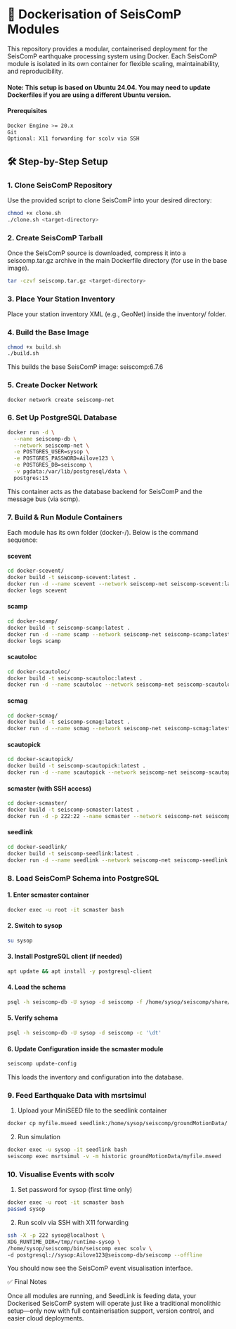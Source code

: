 # 🐳 Dockerisation of SeisComP Modules

This repository provides a modular, containerised deployment for the SeisComP earthquake processing system using Docker. Each SeisComP module is isolated in its own container for flexible scaling, maintainability, and reproducibility.

#### Note: This setup is based on Ubuntu 24.04. You may need to update Dockerfiles if you are using a different Ubuntu version.

#### Prerequisites

```bash
Docker Engine >= 20.x
Git
Optional: X11 forwarding for scolv via SSH
```
## 🛠️ Step-by-Step Setup

### 1. Clone SeisComP Repository

Use the provided script to clone SeisComP into your desired directory:

```bash
chmod +x clone.sh
./clone.sh <target-directory>
```

### 2. Create SeisComP Tarball

Once the SeisComP source is downloaded, compress it into a seiscomp.tar.gz archive in the main Dockerfile directory (for use in the base image).
```bash
tar -czvf seiscomp.tar.gz <target-directory>
```
### 3. Place Your Station Inventory

Place your station inventory XML (e.g., GeoNet) inside the inventory/ folder.

### 4. Build the Base Image
```bash
chmod +x build.sh
./build.sh
```

This builds the base SeisComP image:
seiscomp:6.7.6

### 5. Create Docker Network
```bash
docker network create seiscomp-net
```

### 6. Set Up PostgreSQL Database
```bash
docker run -d \
  --name seiscomp-db \
  --network seiscomp-net \
  -e POSTGRES_USER=sysop \
  -e POSTGRES_PASSWORD=Ailove123 \
  -e POSTGRES_DB=seiscomp \
  -v pgdata:/var/lib/postgresql/data \
  postgres:15
```

This container acts as the database backend for SeisComP and the message bus (via scmp).
### 7. Build & Run Module Containers

Each module has its own folder (docker-<module>/). Below is the command sequence:

#### scevent
```bash
cd docker-scevent/
docker build -t seiscomp-scevent:latest .
docker run -d --name scevent --network seiscomp-net seiscomp-scevent:latest
docker logs scevent
```

#### scamp
```bash
cd docker-scamp/
docker build -t seiscomp-scamp:latest .
docker run -d --name scamp --network seiscomp-net seiscomp-scamp:latest
docker logs scamp
```


#### scautoloc
```bash
cd docker-scautoloc/
docker build -t seiscomp-scautoloc:latest .
docker run -d --name scautoloc --network seiscomp-net seiscomp-scautoloc:latest
```

#### scmag
```bash
cd docker-scmag/
docker build -t seiscomp-scmag:latest .
docker run -d --name scmag --network seiscomp-net seiscomp-scmag:latest
```

#### scautopick
```bash
cd docker-scautopick/
docker build -t seiscomp-scautopick:latest .
docker run -d --name scautopick --network seiscomp-net seiscomp-scautopick:latest
```

#### scmaster (with SSH access)
```bash
cd docker-scmaster/
docker build -t seiscomp-scmaster:latest .
docker run -d -p 222:22 --name scmaster --network seiscomp-net seiscomp-scmaster:latest
```

#### seedlink
```bash
cd docker-seedlink/
docker build -t seiscomp-seedlink:latest .
docker run -d --name seedlink --network seiscomp-net seiscomp-seedlink:latest
```

### 8. Load SeisComP Schema into PostgreSQL
#### 1. Enter scmaster container
```bash
docker exec -u root -it scmaster bash
```

#### 2. Switch to sysop
```bash
su sysop
```

#### 3. Install PostgreSQL client (if needed)
```bash
apt update && apt install -y postgresql-client
```

#### 4. Load the schema
```bash
psql -h seiscomp-db -U sysop -d seiscomp -f /home/sysop/seiscomp/share/db/postgres.sql
```

#### 5. Verify schema
```bash
psql -h seiscomp-db -U sysop -d seiscomp -c '\dt'
```

#### 6. Update Configuration inside the scmaster module
```bash
seiscomp update-config
```

This loads the inventory and configuration into the database.


### 9. Feed Earthquake Data with msrtsimul
1. Upload your MiniSEED file to the seedlink container
```bash
docker cp myfile.mseed seedlink:/home/sysop/seiscomp/groundMotionData/
```
2. Run simulation
```bash
docker exec -u sysop -it seedlink bash
seiscomp exec msrtsimul -v -m historic groundMotionData/myfile.mseed
```

### 10. Visualise Events with scolv
1. Set password for sysop (first time only)
```bash
docker exec -u root -it scmaster bash
passwd sysop
```
2. Run scolv via SSH with X11 forwarding
```bash
ssh -X -p 222 sysop@localhost \
XDG_RUNTIME_DIR=/tmp/runtime-sysop \
/home/sysop/seiscomp/bin/seiscomp exec scolv \
-d postgresql://sysop:Ailove123@seiscomp-db/seiscomp --offline
```

You should now see the SeisComP event visualisation interface.

✅ Final Notes

Once all modules are running, and SeedLink is feeding data, your Dockerised SeisComP system will operate just like a traditional monolithic setup—only now with full containerisation support, version control, and easier cloud deployments.
